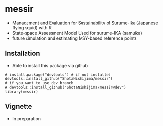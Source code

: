 # messir
- Management and Evaluation for Sustainability of Surume-Ika (Japanese flying squid) with R
- State-space Assessment Model Used for surume-IKA (samuika)
- future simulation and estimating MSY-based reference points

## Installation
- Able to install this package via github

```
# install.package("devtools") # if not installed
devtools::install_github("ShotaNishijima/messir")
# if you want to use dev branch
# devtools::install_github("ShotaNishijima/messir@dev") 
library(messir)
```

## Vignette
- In preparation
